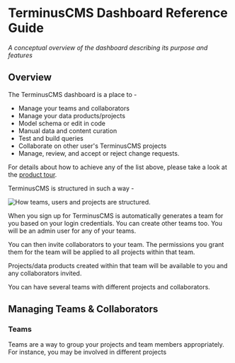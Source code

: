 # TerminusCMS Dashboard Reference Guide

*A conceptual overview of the dashboard describing its purpose and features*

## Overview

The TerminusCMS dashboard is a place to -

- Manage your teams and collaborators
- Manage your data products/projects
- Model schema or edit in code
- Manual data and content curation
- Test and build queries
- Collaborate on other user's TerminusCMS projects
- Manage, review, and accept or reject change requests.

For details about how to achieve any of the list above, please take a look at the [product tour](../get-started/product-tour/).

TerminusCMS is structured in such a way -

<img src="https://assets.terminusdb.com/docs/teams-users-and-projects2.png" alt="How teams, users and projects are structured.">

When you sign up for TerminusCMS is automatically generates a team for you based on your login credentials. You can create other teams too. You will be an admin user for any of your teams.

You can then invite collaborators to your team. The permissions you grant them for the team will be applied to all projects within that team.

Projects/data products created within that team will be available to you and any collaborators invited.

You can have several teams with different projects and collaborators.

## Managing Teams & Collaborators

### Teams
Teams are a way to group your projects and team members appropriately. For instance, you may be involved in different projects 
